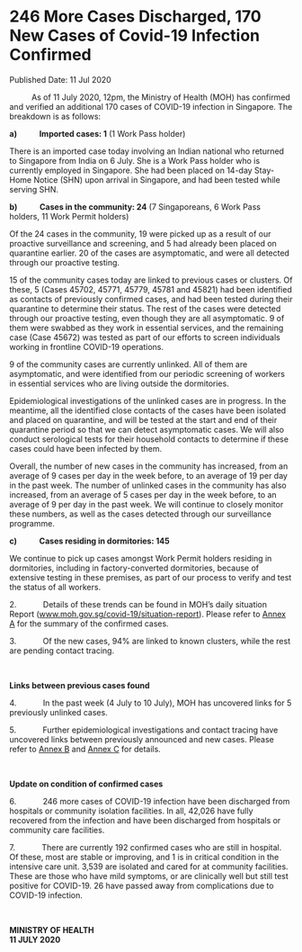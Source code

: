 <html>
    <meta http-equiv="Content-Type" content="text/html; charset=utf-8"/>
    <meta charset="utf-8"/>
    <title>246 More Cases Discharged, 170 New Cases of Covid-19 Infection Confirmed </title>
    <body><h1>246 More Cases Discharged, 170 New Cases of Covid-19 Infection Confirmed </h1>
    <p>Published Date: 11 Jul 2020</p> <p>&nbsp;&nbsp;&nbsp;&nbsp;&nbsp;&nbsp;&nbsp;&nbsp;&nbsp; As of 11 July 2020, 12pm, the Ministry of Health (MOH) has confirmed and verified an additional 170 cases of COVID-19 infection in Singapore. The breakdown is as follows: </p><p><strong>a)&nbsp;&nbsp;&nbsp;&nbsp;&nbsp;&nbsp;&nbsp;&nbsp;&nbsp;&nbsp;&nbsp; Imported cases: 1</strong> (1 Work Pass holder)</p><p>There is an imported case today involving an Indian national who returned to Singapore from India on 6 July. She is a Work Pass holder who is currently employed in Singapore. She had been placed on 14-day Stay-Home Notice (SHN) upon arrival in Singapore, and had been tested while serving SHN.</p><p><strong>b)&nbsp;&nbsp;&nbsp;&nbsp;&nbsp;&nbsp;&nbsp;&nbsp;&nbsp;&nbsp;&nbsp; Cases in the community: 24</strong> (7 Singaporeans, 6 Work Pass holders, 11 Work Permit holders)</p><p>Of the 24 cases in the community, 19 were picked up as a result of our proactive surveillance and screening, and 5 had already been placed on quarantine earlier. 20 of the cases are asymptomatic, and were all detected through our proactive testing. </p><p>15 of the community cases today are linked to previous cases or clusters. Of these, 5 (Cases 45702, 45771, 45779, 45781 and 45821) had been identified as contacts of previously confirmed cases, and had been tested during their quarantine to determine their status. The rest of the cases were detected through our proactive testing, even though they are all asymptomatic. 9 of them were swabbed as they work in essential services, and the remaining case (Case 45672) was tested as part of our efforts to screen individuals working in frontline COVID-19 operations.</p><p>9 of the community cases are currently unlinked. All of them are asymptomatic, and were identified from our periodic screening of workers in essential services who are living outside the dormitories. </p><p>Epidemiological investigations of the unlinked cases are in progress. In the meantime, all the identified close contacts of the cases have been isolated and placed on quarantine, and will be tested at the start and end of their quarantine period so that we can detect asymptomatic cases. We will also conduct serological tests for their household contacts to determine if these cases could have been infected by them. </p><p>Overall, the number of new cases in the community has increased, from an average of 9 cases per day in the week before, to an average of 19 per day in the past week. The number of unlinked cases in the community has also increased, from an average of 5 cases per day in the week before, to an average of 9 per day in the past week. We will continue to closely monitor these numbers, as well as the cases detected through our surveillance programme.</p><p><strong>c)&nbsp;&nbsp;&nbsp;&nbsp;&nbsp;&nbsp;&nbsp;&nbsp;&nbsp;&nbsp;&nbsp; Cases residing in dormitories: 145</strong></p><p>We continue to pick up cases amongst Work Permit holders residing in dormitories, including in factory-converted dormitories, because of extensive testing in these premises, as part of our process to verify and test the status of all workers. </p><p>2.&nbsp;&nbsp;&nbsp;&nbsp;&nbsp;&nbsp;&nbsp;&nbsp;&nbsp;&nbsp;&nbsp; Details of these trends can be found in MOH’s daily situation Report (<a title="" href="http://www.moh.gov.sg/covid-19/situation-report" target="_blank" data-saferedirecturl="https://www.google.com/url?q=http://www.moh.gov.sg/covid-19/situation-report&amp;source=gmail&amp;ust=1594565106037000&amp;usg=AFQjCNHLoBPdIRJqLuYrLc_kt7bGU8o_4A">www.moh.gov.sg/covid-19/<wbr>situation-report</a>). Please refer to <a title="Annex A" href="/docs/librariesprovider5/pressroom/annex-a-11-jul.pdf?sfvrsn=3ede0069_2">Annex A</a>&nbsp;for the summary of the confirmed cases. </p><p>3.&nbsp;&nbsp;&nbsp;&nbsp;&nbsp;&nbsp;&nbsp;&nbsp;&nbsp;&nbsp;&nbsp; Of the new cases, 94% are linked to known clusters, while the rest are pending contact tracing. </p><p>&nbsp;</p><p><strong>Links between previous cases found</strong></p><p>4.&nbsp;&nbsp;&nbsp;&nbsp;&nbsp;&nbsp;&nbsp;&nbsp;&nbsp;&nbsp;&nbsp; In the past week (4 July to 10 July), MOH has uncovered links for 5 previously unlinked cases. </p><p>5.&nbsp;&nbsp;&nbsp;&nbsp;&nbsp;&nbsp;&nbsp;&nbsp;&nbsp;&nbsp;&nbsp; Further epidemiological investigations and contact tracing have uncovered links between previously announced and new cases. Please refer to <a title="Annex B" href="/docs/librariesprovider5/pressroom/annex-b-11-jul.pdf?sfvrsn=f412872e_2">Annex B</a>&nbsp;and <a title="Annex C" href="/docs/librariesprovider5/pressroom/annex-c-11-jul.pdf?sfvrsn=895e0eb2_2">Annex C</a>&nbsp;for details. </p><p>&nbsp;</p><p><strong>Update on condition of confirmed cases</strong></p><p>6.&nbsp;&nbsp;&nbsp;&nbsp;&nbsp;&nbsp;&nbsp;&nbsp;&nbsp;&nbsp;&nbsp; 246 more cases of COVID-19 infection have been discharged from hospitals or community isolation facilities. In all, 42,026 have fully recovered from the infection and have been discharged from hospitals or community care facilities. </p><p>7.&nbsp;&nbsp;&nbsp;&nbsp;&nbsp;&nbsp;&nbsp;&nbsp;&nbsp;&nbsp;&nbsp; There are currently 192 confirmed cases who are still in hospital. Of these, most are stable or improving, and 1 is in critical condition in the intensive care unit. 3,539 are isolated and cared for at community facilities. These are those who have mild symptoms, or are clinically well but still test positive for COVID-19. 26 have passed away from complications due to COVID-19 infection. </p><p>&nbsp;&nbsp;</p><p><strong>MINISTRY OF HEALTH<br>11 JULY 2020</strong></p></body>
</html>
